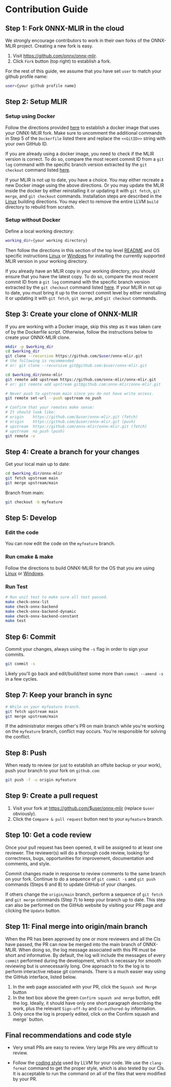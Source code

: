 <!--- SPDX-License-Identifier: Apache-2.0 -->
# Contribution Guide

## Step 1: Fork ONNX-MLIR in the cloud

We strongly encourage contributors to work in their own forks of the ONNX-MLIR project.
Creating a new fork is easy.

1. Visit https://github.com/onnx/onnx-mlir.
2. Click `Fork` button (top right) to establish a fork.

For the rest of this guide, we assume that you have set `user` to match your github profile name:

```sh
user={your github profile name}
```

## Step 2: Setup MLIR 

### Setup using Docker

Follow the directions provided [here](Docker.md#building-onnx-mlir-in-a-docker-environment) to establish a docker image that uses your ONNX-MLIR fork.
Make sure to uncomment the additional commands in Step 5 of the `Dockerfile` listed there and replace the `<<GitID>>` string with your own GitHub ID.

If you are already using a docker image, you need to check if the MLIR version is correct. 
To do so, compare the most recent commit ID from a `git log` command with the specific branch version extracted by the `git checkout` command listed [here](BuildOnLinuxOSX.md#MLIR).

If your MLIR is not up to date, you have a choice. 
You may either recreate a new Docker image using the above directions. 
Or you may update the MLIR inside the docker by either reinstalling it or updating it with `git fetch`, `git merge`, and `git checkout` commands. 
Installation steps are  described in the [Linux](BuildOnLinuxOSX.md#MLIR) building directions. 
You may elect to remove the entire LLVM `build` directory to rebuild from scratch.

###  Setup without Docker

Define a local working directory:

```sh
working_dir={your working directory}
```

Then follow the directions in this section of the top level [README](../README.md)
and OS specific instructions [Linux](BuildOnLinuxOSX.md#MLIR) or [Windows](BuildOnWindows.md#MLIR) for installing the currently supported MLIR version in your working directory.

If you already have an MLIR copy in your working directory, you should ensure that you have the latest copy.
To do so, compare the most recent commit ID from a `git log` command with the specific branch version extracted by the `git checkout` command listed [here](BuildOnLinuxOSX.md#MLIR). 
If your MLIR in not up to date, you must  bring it up to the correct commit level by either reinstalling it or updating it with `git fetch`, `git merge`, and `git checkout` commands.

## Step 3: Create your clone of ONNX-MLIR

If you are working with a Docker image, skip this step as it was taken care of by the Dockerfile script. 
Otherwise, follow the instructions below to create your ONNX-MLIR clone.

```sh
mkdir -p $working_dir
cd $working_dir
git clone --recursive https://github.com/$user/onnx-mlir.git
# the following is recommended
# or: git clone --recursive git@github.com:$user/onnx-mlir.git

cd $working_dir/onnx-mlir
git remote add upstream https://github.com/onnx-mlir/onnx-mlir.git
# or: git remote add upstream git@github.com:onnx-mlir/onnx-mlir.git

# Never push to upstream main since you do not have write access.
git remote set-url --push upstream no_push

# Confirm that your remotes make sense:
# It should look like:
# origin    https://github.com/$user/onnx-mlir.git (fetch)
# origin    https://github.com/$user/onnx-mlir.git (push)
# upstream  https://github.com/onnx-mlir/onnx-mlir.git (fetch)
# upstream  no_push (push)
git remote -v
```

## Step 4: Create a branch for your changes

Get your local main up to date:

```sh
cd $working_dir/onnx-mlir
git fetch upstream main
git merge upstream/main
```

Branch from main:

```sh
git checkout -b myfeature
```

## Step 5: Develop

### Edit the code

You can now edit the code on the `myfeature` branch.

### Run cmake & make

Follow the directions to build ONNX-MLIR for the OS that you are using [Linux](BuildOnLinuxOSX.md#Build) or [Windows](BuildOnWindows.md#Build).


### Run Test

```sh
# Run unit test to make sure all test passed.
make check-onnx-lit
make check-onnx-backend
make check-onnx-backend-dynamic
make check-onnx-backend-constant
make test
```

## Step 6: Commit

Commit your changes, always using the `-s` flag in order to sign your commits.

```sh
git commit -s
```

Likely you'll go back and edit/build/test some more than `commit --amend -s`
in a few cycles.

## Step 7: Keep your branch in sync

```sh
# While on your myfeature branch.
git fetch upstream main
git merge upstream/main
```

If the administrator merges other's PR on main branch while you're working on the `myfeature` branch,
conflict may occurs. You're responsible for solving the conflict. 

## Step 8: Push

When ready to review (or just to establish an offsite backup or your work),
push your branch to your fork on `github.com`:

```sh
git push -f -u origin myfeature
```

## Step 9: Create a pull request

1. Visit your fork at https://github.com/$user/onnx-mlir (replace `$user` obviously).
2. Click the `Compare & pull request` button next to your `myfeature` branch.

## Step 10: Get a code review

Once your pull request has been opened, it will be assigned to at least one
reviewer. The reviewer(s) will do a thorough code review, looking for
correctness, bugs, opportunities for improvement, documentation and comments,
and style.

Commit changes made in response to review comments to the same branch on your
fork. Continue to do a sequence of `git commit -s` and `git push` commands (Steps 6 and 8) to update GitHub of your changes. 

If others change the `origin/main` branch, perform a sequence of `git fetch` and `git merge` commands (Step 7) to keep your branch up to date. 
This step can also be performed on the GitHub website by visiting your PR page and clicking the `Update` button.


## Step 11: Final merge into origin/main branch

When the PR has been approved by one or more reviewers and all the CIs have passed, the PR can now be merged into the main branch of ONNX-MLIR. 
When doing so, the log message associated with this PR must be short and informative. 
By default, the log will include the messages of every `commit` performed during the development, which is necessary for smooth reviewing but is unnecessarily long. 
One approach to fix the log is to perform interactive rebase git commands. 
There is a much easier way using the GitHub interface, listed below.

1. In the web page associated with your PR, click the `Squash and Merge` button
2. In the text box above the green `Confirm squash and merge` button, edit the log. Ideally, it should have only one short paragraph describing the work, plus the relevant `Sign-off-by` and `Co-authored-by` information.
3. Only once the log is properly edited, click on the Confirm squash and merge` button.


## Final recommendations and code style

* Very small PRs are easy to review. Very large PRs are very difficult to
review.

* Follow the [coding style](https://llvm.org/docs/CodingStandards.html) used by LLVM for your code. We use the `clang-format` command to get the proper style, which is also tested by our CIs. It is acceptable to run the command on all of the files that were modified by your PR.

